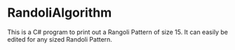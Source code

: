 # RandoliAlgorithm

This is a C# program to print out a Rangoli Pattern of size 15. It can easily  be edited for any sized Randoli Pattern.
